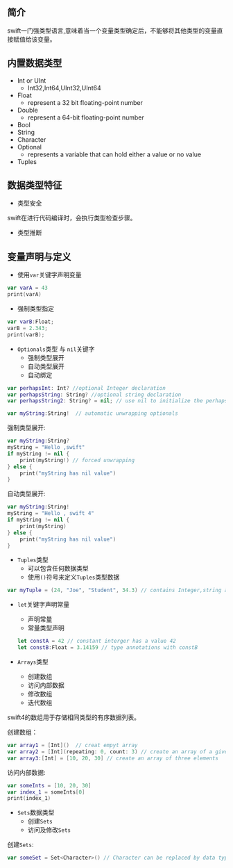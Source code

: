 ## 简介

swift一门强类型语言,意味着当一个变量类型确定后，不能够将其他类型的变量直接赋值给该变量。


## 内置数据类型

* Int or UInt
   * Int32,Int64,UInt32,UInt64
* Float
   * represent a 32 bit floating-point number
* Double
   * represent a 64-bit floating-point number
* Bool
* String
* Character
* Optional
   * represents a variable that can hold either a value or no value
* Tuples

## 数据类型特征

* 类型安全

swift在进行代码编译时，会执行类型检查步骤。

* 类型推断

## 变量声明与定义

* 使用`var`关键字声明变量

```swift
var varA = 43
print(varA)
```
* 强制类型指定

```swift
var varB:Float;
varB = 2.343;
print(varB);
```

* `Optionals`类型 与 `nil`关键字
   * 强制类型展开
   * 自动类型展开
   * 自动绑定

```swift
var perhapsInt: Int? //optional Integer declaration
var perhapsString: String? //optional string declaration
var perhapsString2: String? = nil; // use nil to initialize the perhapsString2

var myString:String!  // automatic unwrapping optionals
```
强制类型展开:

```swift
var myString:String?
myString = "Hello ,swift"
if myString != nil {
    print(myString!) // forced unwrapping 
} else {
    print("myString has nil value")
}
```
自动类型展开:

```swift
var myString:String!
myString = "Hello , swift 4"
if myString != nil {
    print(myString)
} else {
    print("myString has nil value")
}
```
* `Tuples`类型
   * 可以包含任何数据类型
   * 使用`()`符号来定义`Tuples`类型数据

```swift
var myTuple = (24, "Joe", "Student", 34.3) // contains Integer,string and float
```
* `let`关键字声明常量
   * 声明常量
   * 常量类型声明

   ```swift
   let constA = 42 // constant interger has a value 42
   let constB:Float = 3.14159 // type annotations with constB
   ```

* `Arrays`类型
   * 创建数组
   * 访问内部数据
   * 修改数组
   * 迭代数组

swift4的数组用于存储相同类型的有序数据列表。

创建数组：

```swift
var array1 = [Int]()  // creat empyt array
var array2 = [Int](repeating: 0, count: 3) // create an array of a given sie and initialize it with default value
var array3:[Int] = [10, 20, 30] // create an array of three elements
```

访问内部数据:
```swift
var someInts = [10, 20, 30]
var index_1 = someInts[0]
print(index_1)
```
* `Sets`数据类型
   * 创建`Sets`
   * 访问及修改`Sets`

创建`Sets`:
```swift
var someSet = Set<Character>() // Character can be replaced by data type of set.
```



